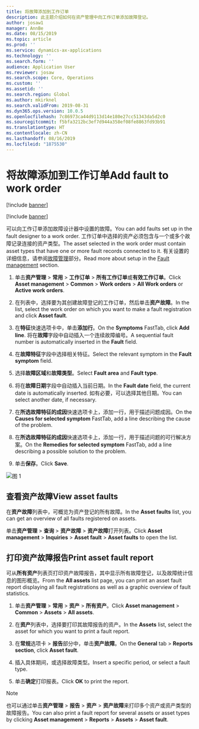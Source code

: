 ```yaml
---
title: 将故障添加到工作订单
description: 此主题介绍如何在资产管理中向工作订单添加故障登记。
author: josaw1
manager: AnnBe
ms.date: 08/15/2019
ms.topic: article
ms.prod: ''
ms.service: dynamics-ax-applications
ms.technology: ''
ms.search.form: ''
audience: Application User
ms.reviewer: josaw
ms.search.scope: Core, Operations
ms.custom: ''
ms.assetid: ''
ms.search.region: Global
ms.author: mkirknel
ms.search.validFrom: 2019-08-31
ms.dyn365.ops.version: 10.0.5
ms.openlocfilehash: 7c86973ca44d9113d14e180e27cc51343da5d2c0
ms.sourcegitcommit: f5bfa3212bc3ef7d944a358ef08fe8863fd93b91
ms.translationtype: HT
ms.contentlocale: zh-CN
ms.lasthandoff: 08/16/2019
ms.locfileid: "1875530"
---
```

# <a name="add-fault-to-work-order"></a><span data-ttu-id="a0f31-103">将故障添加到工作订单</span><span class="sxs-lookup"><span data-stu-id="a0f31-103">Add fault to work order</span></span>

[!include [banner](../../includes/banner.md)]

[!include [banner](../../includes/preview-banner.md)]


<span data-ttu-id="a0f31-104">可以向工作订单添加故障设计器中设置的故障。</span><span class="sxs-lookup"><span data-stu-id="a0f31-104">You can add faults set up in the fault designer to a work order.</span></span> <span data-ttu-id="a0f31-105">工作订单中选择的资产必须包含与一个或多个故障记录连接的资产类型。</span><span class="sxs-lookup"><span data-stu-id="a0f31-105">The asset selected in the work order must contain asset types that have one or more fault records connected to it.</span></span> <span data-ttu-id="a0f31-106">有关设置的详细信息，请参阅[故障管理](../setup-for-work-orders/fault-management.md)部分。</span><span class="sxs-lookup"><span data-stu-id="a0f31-106">Read more about setup in the [Fault management](../setup-for-work-orders/fault-management.md) section.</span></span>

1. <span data-ttu-id="a0f31-107">单击**资产管理** > **常用** > **工作订单** > **所有工作订单**或**有效工作订单**。</span><span class="sxs-lookup"><span data-stu-id="a0f31-107">Click **Asset management** > **Common** > **Work orders** > **All Work orders** or **Active work orders**.</span></span>

2. <span data-ttu-id="a0f31-108">在列表中，选择要为其创建故障登记的工作订单，然后单击**资产故障**。</span><span class="sxs-lookup"><span data-stu-id="a0f31-108">In the list, select the work order on which you want to make a fault registration and click **Asset fault**.</span></span>

3. <span data-ttu-id="a0f31-109">在**特征**快速选项卡中，单击**添加行**。</span><span class="sxs-lookup"><span data-stu-id="a0f31-109">On the **Symptoms** FastTab, click **Add line**.</span></span> <span data-ttu-id="a0f31-110">将在**故障**字段中自动插入一个连续故障编号。</span><span class="sxs-lookup"><span data-stu-id="a0f31-110">A sequential fault number is automatically inserted in the **Fault** field.</span></span>

4. <span data-ttu-id="a0f31-111">在**故障特征**字段中选择相关特征。</span><span class="sxs-lookup"><span data-stu-id="a0f31-111">Select the relevant symptom in the **Fault symptom** field.</span></span>

5. <span data-ttu-id="a0f31-112">选择**故障区域**和**故障类型**。</span><span class="sxs-lookup"><span data-stu-id="a0f31-112">Select **Fault area** and **Fault type**.</span></span>

6. <span data-ttu-id="a0f31-113">将在**故障日期**字段中自动插入当前日期。</span><span class="sxs-lookup"><span data-stu-id="a0f31-113">In the **Fault date** field, the current date is automatically inserted.</span></span> <span data-ttu-id="a0f31-114">如有必要，可以选择其他日期。</span><span class="sxs-lookup"><span data-stu-id="a0f31-114">You can select another date, if necessary.</span></span>

7. <span data-ttu-id="a0f31-115">在**所选故障特征的成因**快速选项卡上，添加一行，用于描述问题成因。</span><span class="sxs-lookup"><span data-stu-id="a0f31-115">On the **Causes for selected symptom** FastTab, add a line describing the cause of the problem.</span></span>

8. <span data-ttu-id="a0f31-116">在**所选故障特征的成因**快速选项卡上，添加一行，用于描述问题的可行解决方案。</span><span class="sxs-lookup"><span data-stu-id="a0f31-116">On the **Remedies for selected symptom** FastTab, add a line describing a possible solution to the problem.</span></span>

9. <span data-ttu-id="a0f31-117">单击**保存**。</span><span class="sxs-lookup"><span data-stu-id="a0f31-117">Click **Save**.</span></span>

![图 1](media/19-work-orders.png)


## <a name="view-asset-faults"></a><span data-ttu-id="a0f31-119">查看资产故障</span><span class="sxs-lookup"><span data-stu-id="a0f31-119">View asset faults</span></span>

<span data-ttu-id="a0f31-120">在**资产故障**列表中，可概览为资产登记的所有故障。</span><span class="sxs-lookup"><span data-stu-id="a0f31-120">In the **Asset faults** list, you can get an overview of all faults registered on assets.</span></span>

<span data-ttu-id="a0f31-121">单击**资产管理** > **查询** > **资产故障** > **资产故障**打开列表。</span><span class="sxs-lookup"><span data-stu-id="a0f31-121">Click **Asset management** > **Inquiries** > **Asset fault** > **Asset faults** to open the list.</span></span>


## <a name="print-asset-fault-report"></a><span data-ttu-id="a0f31-122">打印资产故障报告</span><span class="sxs-lookup"><span data-stu-id="a0f31-122">Print asset fault report</span></span>

<span data-ttu-id="a0f31-123">可从**所有资产**列表页打印资产故障报告，其中显示所有故障登记，以及故障统计信息的图形概览。</span><span class="sxs-lookup"><span data-stu-id="a0f31-123">From the **All assets** list page, you can print an asset fault report displaying all fault registrations as well as a graphic overview of fault statistics.</span></span>

1. <span data-ttu-id="a0f31-124">单击**资产管理** > **常用** > **资产** > **所有资产**。</span><span class="sxs-lookup"><span data-stu-id="a0f31-124">Click **Asset management** > **Common** > **Assets** > **All assets**.</span></span>

2. <span data-ttu-id="a0f31-125">在**资产**列表中，选择要打印其故障报告的资产。</span><span class="sxs-lookup"><span data-stu-id="a0f31-125">In the **Assets** list, select the asset for which you want to print a fault report.</span></span>

3. <span data-ttu-id="a0f31-126">在**常规**选项卡 > **报告**部分中，单击**资产故障**。</span><span class="sxs-lookup"><span data-stu-id="a0f31-126">On the **General** tab > **Reports section**, click **Asset fault**.</span></span>

4. <span data-ttu-id="a0f31-127">插入具体期间，或选择故障类型。</span><span class="sxs-lookup"><span data-stu-id="a0f31-127">Insert a specific period, or select a fault type.</span></span>

5. <span data-ttu-id="a0f31-128">单击**确定**打印报表。</span><span class="sxs-lookup"><span data-stu-id="a0f31-128">Click **OK** to print the report.</span></span>

>[!NOTE]
><span data-ttu-id="a0f31-129">也可以通过单击**资产管理** > **报告** > **资产** > **资产故障**来打印多个资产或资产类型的故障报告。</span><span class="sxs-lookup"><span data-stu-id="a0f31-129">You can also print a fault report for several assets or asset types by clicking **Asset management** > **Reports** > **Assets** > **Asset fault**.</span></span>

